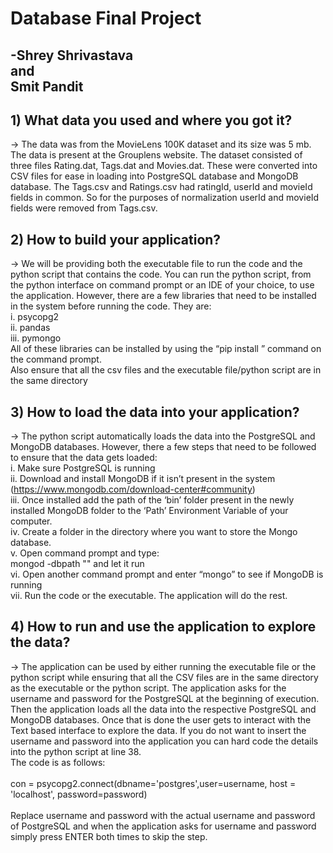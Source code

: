 # Database Final Project
##     -Shrey Shrivastava <br/>and <br/>Smit Pandit

## 1)	What data you used and where you got it?
->	The data was from the MovieLens 100K dataset and its size was 5 mb. The data is present at the Grouplens website. The dataset consisted of three files Rating.dat, Tags.dat and Movies.dat. These were converted into CSV files for ease in loading into PostgreSQL database and MongoDB database. The Tags.csv and Ratings.csv had ratingId, userId and movieId fields in common. So for the purposes of normalization userId and movieId fields were removed from Tags.csv.

## 2)	How to build your application?
->	We will be providing both the executable file to run the code and the python script that contains the code. You can run the python script, from the python interface on command prompt or an IDE of your choice, to use the application. However, there are a few libraries that need to be installed in the system before running the code. They are:<br/>
i.	psycopg2<br/>
ii.	pandas<br/>
iii.	pymongo<br/>
All of these libraries can be installed by using the “pip install <library-name>” command on the command prompt.<br/>
Also ensure that all the csv files and the executable file/python script are in the same directory

## 3)	How to load the data into your application?
->	The python script automatically loads the data into the PostgreSQL and MongoDB databases. However, there a few steps that need to be followed to ensure that the data gets loaded:<br/>
i.	Make sure PostgreSQL is running<br/>
ii.	Download and install MongoDB if it isn’t present in the system (https://www.mongodb.com/download-center#community)<br/>
iii.	Once installed add the path of the ‘bin’ folder present in the newly installed MongoDB folder to the ‘Path’ Environment Variable of your computer.<br/>
iv.	Create a folder in the directory where you want to store the Mongo database.<br/>
v.	Open command prompt and type:<br/>
 mongod -dbpath "<directory-of-the-folder>" and let it run<br/>
vi.	Open another command prompt and enter “mongo” to see if MongoDB is running<br/>
vii.	Run the code or the executable. The application will do the rest.

## 4)	How to run and use the application to explore the data?
->	The application can be used by either running the executable file or the python script while ensuring that all the CSV files are in the same directory as the executable or the python script. The application asks for the username and password for the PostgreSQL at the beginning of execution. Then the application loads all the data into the respective PostgreSQL and MongoDB databases. Once that is done the user gets to interact with the Text based interface to explore the data. If you do not want to insert the username and password into the application you can hard code the details into the python script at line 38.<br/> The code is as follows:<br/>
<br/>
con = psycopg2.connect(dbname='postgres',user=username, host = 'localhost', password=password)<br/>
<br/>
Replace username and password with the actual username and password of PostgreSQL and when the application asks for username and password simply press ENTER both times to skip the step.
